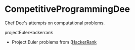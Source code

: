 # CompetitiveProgrammingDee
Chef Dee's attempts on computational problems.


projectEulerHackerrank
  - Project Euler problems from ([HackerRank](https://www.google.com)
